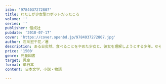 ```yaml
---
isbn: '9784037272807'
title: わたしが少女型ロボットだったころ
volume: ''
series: ''
publisher: 偕成社
pubdate: '2018-07-17'
cover: 'https://cover.openbd.jp/9784037272807.jpg'
author: 石川宏千花／著
description: ある日突然、食べることをやめた少女と、彼女を理解しようとする少年。ゆらぎ、見失いそうになる自分の形を、見けるための物語。
price: '1500'
genre: 児童図書
target: 児童
format: 単行本
content: 日本文学、小説・物語

---
```


